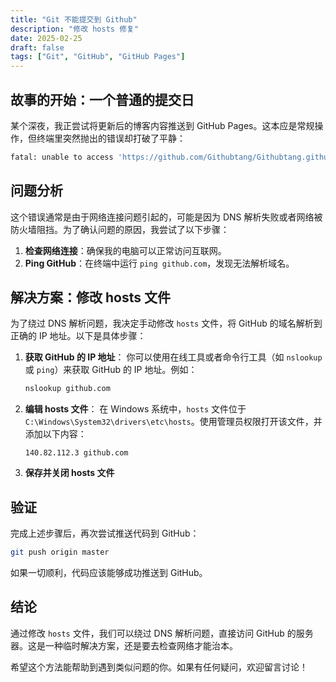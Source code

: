 ```yaml
---
title: "Git 不能提交到 Github"
description: "修改 hosts 修复"
date: 2025-02-25
draft: false
tags: ["Git", "GitHub", "GitHub Pages"]
---
```


## 故事的开始：一个普通的提交日

某个深夜，我正尝试将更新后的博客内容推送到 GitHub Pages。这本应是常规操作，但终端里突然抛出的错误却打破了平静：

```bash
fatal: unable to access 'https://github.com/Githubtang/Githubtang.github.io.git/': Failed to connect to github.com port 443 after 2354 ms: Couldn't connect to server
```

## 问题分析

这个错误通常是由于网络连接问题引起的，可能是因为 DNS 解析失败或者网络被防火墙阻挡。为了确认问题的原因，我尝试了以下步骤：

1. **检查网络连接**：确保我的电脑可以正常访问互联网。
2. **Ping GitHub**：在终端中运行 `ping github.com`，发现无法解析域名。

## 解决方案：修改 hosts 文件

为了绕过 DNS 解析问题，我决定手动修改 `hosts` 文件，将 GitHub 的域名解析到正确的 IP 地址。以下是具体步骤：

1. **获取 GitHub 的 IP 地址**：
   你可以使用在线工具或者命令行工具（如 `nslookup` 或 `ping`）来获取 GitHub 的 IP 地址。例如：
   ```bash
   nslookup github.com
   ```

2. **编辑 hosts 文件**：
   在 Windows 系统中，`hosts` 文件位于 `C:\Windows\System32\drivers\etc\hosts`。使用管理员权限打开该文件，并添加以下内容：
   ```plaintext
   140.82.112.3 github.com 
   ```

3. **保存并关闭 hosts 文件**

## 验证 ##

完成上述步骤后，再次尝试推送代码到 GitHub：
```bash
git push origin master
```
如果一切顺利，代码应该能够成功推送到 GitHub。

## 结论 ##

通过修改 `hosts` 文件，我们可以绕过 DNS 解析问题，直接访问 GitHub 的服务器。这是一种临时解决方案，还是要去检查网络才能治本。

希望这个方法能帮助到遇到类似问题的你。如果有任何疑问，欢迎留言讨论！
